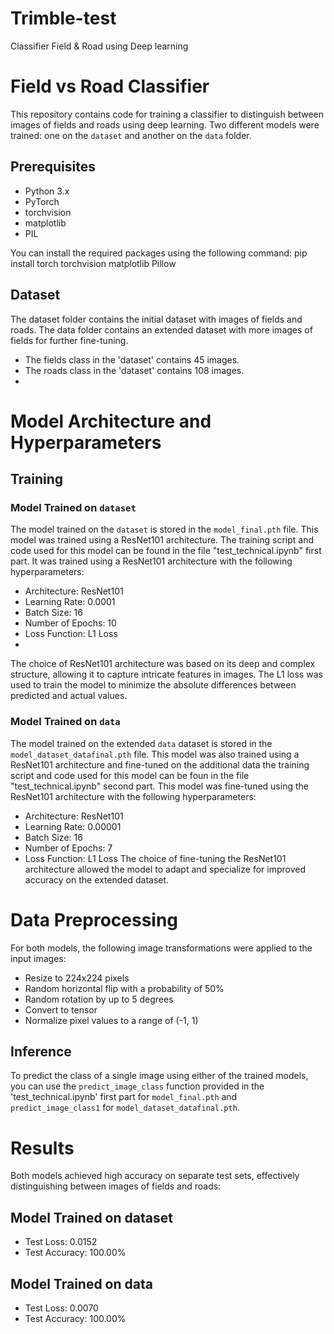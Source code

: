 # Trimble-test
Classifier  Field &amp; Road  using Deep learning
# Field vs Road Classifier

This repository contains code for training a classifier to distinguish between images of fields and roads using deep learning. Two different models were trained: one on the `dataset` and another on the `data` folder.

## Prerequisites

- Python 3.x
- PyTorch
- torchvision
- matplotlib
- PIL

You can install the required packages using the following command:
pip install torch torchvision matplotlib Pillow

## Dataset

The dataset folder contains the initial dataset with images of fields and roads. The data folder contains an extended dataset with more images of fields  for further fine-tuning.

- The fields class in the 'dataset' contains 45 images.
- The roads class in the 'dataset' contains 108 images.
- 
# Model Architecture and Hyperparameters
## Training

### Model Trained on `dataset`

The model trained on the `dataset` is stored in the `model_final.pth` file. This model was trained using a ResNet101 architecture. The training script and code used for this model can be found in the file "test_technical.ipynb" first part. It was trained using a ResNet101 architecture with the following hyperparameters:
- Architecture: ResNet101
- Learning Rate: 0.0001
- Batch Size: 16
- Number of Epochs: 10
- Loss Function: L1 Loss
- 
The choice of ResNet101 architecture was based on its deep and complex structure, allowing it to capture intricate features in images. The L1 loss was used to train the model to minimize the absolute differences between predicted and actual values.

### Model Trained on `data`

The model trained on the extended `data` dataset is stored in the `model_dataset_datafinal.pth` file. This model was also trained using a ResNet101 architecture and fine-tuned on the additional data the training script and code used for this model can be foun in the file "test_technical.ipynb" second part. This model was fine-tuned using the ResNet101 architecture with the following hyperparameters:

- Architecture: ResNet101
- Learning Rate: 0.00001
- Batch Size: 16
- Number of Epochs: 7
- Loss Function: L1 Loss
The choice of fine-tuning the ResNet101 architecture allowed the model to adapt and specialize for improved accuracy on the extended dataset.

# Data Preprocessing
For both models, the following image transformations were applied to the input images:

- Resize to 224x224 pixels
- Random horizontal flip with a probability of 50%
- Random rotation by up to 5 degrees
- Convert to tensor
- Normalize pixel values to a range of (-1, 1)

## Inference

To predict the class of a single image using either of the trained models, you can use the `predict_image_class` function provided in the 'test_technical.ipynb' first part for `model_final.pth` and `predict_image_class1` for  `model_dataset_datafinal.pth`.

# Results
Both models achieved high accuracy on separate test sets, effectively distinguishing between images of fields and roads:

## Model Trained on dataset
- Test Loss: 0.0152
- Test Accuracy: 100.00%
## Model Trained on data
- Test Loss: 0.0070
- Test Accuracy: 100.00%

  

